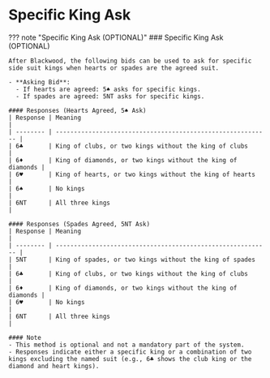 # Specific King Ask

??? note "Specific King Ask (OPTIONAL)"
    ### Specific King Ask (OPTIONAL)

    After Blackwood, the following bids can be used to ask for specific side suit kings when hearts or spades are the agreed suit.

    - **Asking Bid**:
      - If hearts are agreed: 5♠ asks for specific kings.
      - If spades are agreed: 5NT asks for specific kings.

    #### Responses (Hearts Agreed, 5♠ Ask)
    | Response | Meaning                                                     |
    | -------- | ----------------------------------------------------------- |
    | 6♣       | King of clubs, or two kings without the king of clubs       |
    | 6♦       | King of diamonds, or two kings without the king of diamonds |
    | 6♥       | King of hearts, or two kings without the king of hearts     |
    | 6♠       | No kings                                                    |
    | 6NT      | All three kings                                             |

    #### Responses (Spades Agreed, 5NT Ask)
    | Response | Meaning                                                     |
    | -------- | ----------------------------------------------------------- |
    | 5NT      | King of spades, or two kings without the king of spades     |
    | 6♣       | King of clubs, or two kings without the king of clubs       |
    | 6♦       | King of diamonds, or two kings without the king of diamonds |
    | 6♥       | No kings                                                    |
    | 6NT      | All three kings                                             |

    #### Note
    - This method is optional and not a mandatory part of the system.
    - Responses indicate either a specific king or a combination of two kings excluding the named suit (e.g., 6♣ shows the club king or the diamond and heart kings).